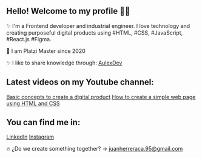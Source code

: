 Hello! Welcome to my profile 👋:rocket:
-

:sparkles: I'm a Frontend developer and industrial engineer. I love technology and creating purposeful digital products using #HTML, #CSS, #JavaScript, #React.js #Figma.

💚 I am Platzi Master since 2020

:sparkles: I like to share knowledge through: [AulexDev](https://www.facebook.com/AulexDev )


## Latest videos on my Youtube channel:

[Basic concepts to create a digital product](https://www.youtube.com/watch?v=ez7ytschl48&t=10s)
[How to create a simple web page using HTML and CSS](https://www.youtube.com/watch?v=0zP57sLhl6o)

## You can find me in:

[LinkedIn](https://www.linkedin.com/in/juanherreraca/)
[Instagram](https://www.instagram.com/juanchoherrera27/)


:fire: ¿Do we create something together? -> juanherreraca.95@gmail.com 

<!--
**jshc27/jshc27** is a ✨ _special_ ✨ repository because its `README.md` (this file) appears on your GitHub profile.
-->
